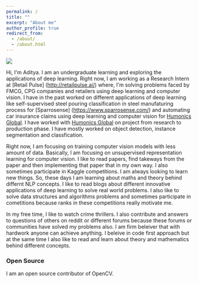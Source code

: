 ```yaml
---
permalink: /
title: ""
excerpt: "About me"
author_profile: true
redirect_from: 
  - /about/
  - /about.html
---
```



![](adityak2920.github.io/images/BingWallpaper-2019-07-01.jpg)

Hi, I'm Aditya. I am an undergraduate learning and exploring the applications of deep learning. Right now, I am working as a Research Intern at [Retail Pulse]
(http://retailpulse.ai/) where, I'm solving problems faced by FMCG, CPG companies and retailers using deep learning and computer vision. I have in the past worked 
on different applications of deep learning like self-supervised steel pouring classification in steel manufaturing process for [Sparrosense]
(https://www.sparrosense.com/) and automating car insurance claims using deep learning and computer vision for [Humonics Global](http://humonics.ai/).
I have worked with [Humonics Global](http://humonics.ai/) on project from research to production phase. I have mostly worked on object detection, instance 
segmentation and classfication. 

Right now, I am focusing on training computer vision models with less amount of data. Basically, I am focusing on unsupervised representation learning for computer
vision. I like to read papers, find takeways from the paper and then implementing that paper that in my own way. I also sometimes participate in Kaggle
competitions. I am always looking to learn new things. So, these days I am learning about maths and theory behind differnt NLP concepts. I like to read blogs about 
different innovative applications of deep learning to solve real world problems. I also like to solve data structures and algorithms problems and sometimes participate in cometitions because ranks in these competitions really motivate me.

In my free time, I like to watch crime thrillers. I also contribute and answers to questions of others on reddit or different forums because these forums or 
communities have solved my problems also. I am firm beleiver that with hardwork anyone can achieve anything. I beleive in code first approach but at the same time I 
also like to read and learn about theory and mathematics behind different concepts.

### Open Source
I am an open source contributor of OpenCV.
